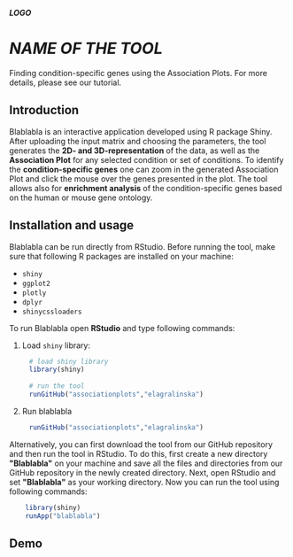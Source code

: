 ***LOGO***

  # ***NAME OF THE TOOL***
  Finding condition-specific genes using the Association Plots.
  For more details, please see our tutorial.
  
  
  
  ## Introduction
  Blablabla is an interactive application developed using R package Shiny. After uploading the input matrix and choosing the parameters, the tool generates the **2D- and 3D-representation** of the data, as well as the **Association Plot** for any selected  condition or set of conditions. To identify the **condition-specific genes** one can zoom in the generated Association Plot and click the mouse over the genes presented in the plot. The tool allows also for **enrichment analysis** of the condition-specific genes based on the human or mouse gene ontology.
  
  
  
  ## Installation and usage
  Blablabla can be run directly from RStudio. Before running the tool, make sure that following R packages are installed on your machine:
  - `shiny`
  - `ggplot2`
  - `plotly`
  - `dplyr`
  - `shinycssloaders`
  
  
  
  To run Blablabla open **RStudio** and type following commands:
   1. Load `shiny` library:
 ```R
      # load shiny library
      library(shiny)
      
      # run the tool
      runGitHub("associationplots","elagralinska")  
 ```
 
   2. Run blablabla
 ```R
      runGitHub("associationplots","elagralinska")
 ```
  
  Alternatively, you can first download the tool from our GitHub repository and then run the tool in RStudio. To do this, first create a new directory **"Blablabla"** on your machine and save all the files and directories from our GitHub repository in the newly created directory. Next, open RStudio and set **"Blablabla"** as your working directory. Now you can run the tool using following commands:
  
  ```R
      library(shiny)
      runApp("blablabla")
  ```
  
  ## Demo
  
  
